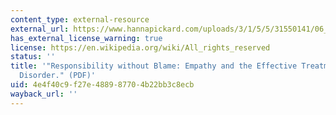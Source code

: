 ```yaml
---
content_type: external-resource
external_url: https://www.hannapickard.com/uploads/3/1/5/5/31550141/06_18.3pickard_2.pdf
has_external_license_warning: true
license: https://en.wikipedia.org/wiki/All_rights_reserved
status: ''
title: '"Responsibility without Blame: Empathy and the Effective Treatment of Personality
  Disorder." (PDF)'
uid: 4e4f40c9-f27e-4889-8770-4b22bb3c8ecb
wayback_url: ''
---
```


